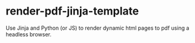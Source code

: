 # render-pdf-jinja-template
Use Jinja and Python (or JS) to render dynamic html pages to pdf using a headless browser.
